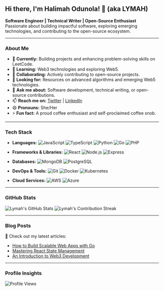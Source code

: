 ## Hi there, I'm Halimah Odunola! 👋 (aka LYMAH)

**Software Engineer | Technical Writer | Open-Source Enthusiast**
Passionate about building impactful software, exploring emerging technologies, and contributing to the open-source ecosystem.

---

### About Me

- 🔭 **Currently:** Building projects and enhancing problem-solving skills on LeetCode.
- 🌱 **Learning:** Web3 technologies and exploring Web5.
- 👯 **Collaborating:** Actively contributing to open-source projects.
- 🤔 **Looking for:** Resources on advanced algorithms and emerging Web5 technologies.
- 💬 **Ask me about:** Software development, technical writing, or open-source contributions.
- 📫 **Reach me on:** [Twitter](https://twitter.com/CodesLymah) | [LinkedIn](https://www.linkedin.com/in/harlimat-odunola-2ab261235)
- 😄 **Pronouns:** She/Her
- ⚡ **Fun fact:** A proud coffee enthusiast and self-proclaimed coffee snob.

---

### Tech Stack

- **Languages:**
  ![JavaScript](https://img.shields.io/badge/-JavaScript-F7DF1E?style=flat&logo=javascript&logoColor=black)
  ![TypeScript](https://img.shields.io/badge/-TypeScript-007ACC?style=flat&logo=typescript&logoColor=white)
  ![Python](https://img.shields.io/badge/-Python-3776AB?style=flat&logo=python&logoColor=white)
  ![Go](https://img.shields.io/badge/-Go-00ADD8?style=flat&logo=go&logoColor=white)
  ![PHP](https://img.shields.io/badge/-PHP-777BB4?style=flat&logo=php&logoColor=white)

- **Frameworks & Libraries:**
  ![React](https://img.shields.io/badge/-React-61DAFB?style=flat&logo=react&logoColor=black)
  ![Node.js](https://img.shields.io/badge/-Node.js-339933?style=flat&logo=node.js&logoColor=white)
  ![Express](https://img.shields.io/badge/-Express-000000?style=flat&logo=express&logoColor=white)

- **Databases:**
  ![MongoDB](https://img.shields.io/badge/-MongoDB-47A248?style=flat&logo=mongodb&logoColor=white)
  ![PostgreSQL](https://img.shields.io/badge/-PostgreSQL-336791?style=flat&logo=postgresql&logoColor=white)

- **DevOps & Tools:**
  ![Git](https://img.shields.io/badge/-Git-F05032?style=flat&logo=git&logoColor=white)
  ![Docker](https://img.shields.io/badge/-Docker-2496ED?style=flat&logo=docker&logoColor=white)
  ![Kubernetes](https://img.shields.io/badge/-Kubernetes-326CE5?style=flat&logo=kubernetes&logoColor=white)

- **Cloud Services:**
  ![AWS](https://img.shields.io/badge/-AWS-232F3E?style=flat&logo=amazon-aws&logoColor=white)
  ![Azure](https://img.shields.io/badge/-Azure-0078D4?style=flat&logo=microsoft-azure&logoColor=white)

---

### GitHub Stats

![Lymah's GitHub Stats](https://github-readme-stats.vercel.app/api?username=Lymah123&show_icons=true&theme=radical&count_private=true)
![Lymah's Contribution Streak](https://github-readme-streak-stats.herokuapp.com/?user=Lymah123&theme=radical)

---

### Blog Posts

🚀 Check out my latest articles:
<!-- BLOG-POST-LIST:START -->
- [How to Build Scalable Web Apps with Go](https://dev.to/lymah/post1)
- [Mastering React State Management](https://dev.to/lymah/post2)
- [An Introduction to Web3 Development](https://dev.to/lymah/post3)
<!-- BLOG-POST-LIST:END -->

---

### Profile Insights

![Profile Views](https://komarev.com/ghpvc/?username=Lymah123&color=blue&style=flat)
